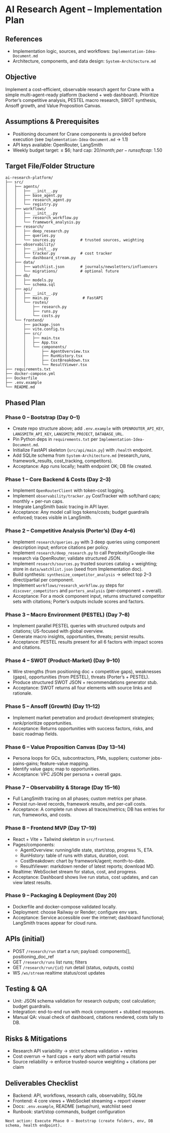 # AI Research Agent – Implementation Plan

## References
- Implementation logic, sources, and workflows: `Implementation-Idea-Document.md`
- Architecture, components, and data design: `System-Architecture.md`

## Objective
Implement a cost-efficient, observable research agent for Crane with a simple multi-agent-ready platform (backend + web dashboard). Prioritize Porter’s competitive analysis, PESTEL macro research, SWOT synthesis, Ansoff growth, and Value Proposition Canvas.

## Assumptions & Prerequisites
- Positioning document for Crane components is provided before execution (see `Implementation-Idea-Document.md` → 1.1)
- API keys available: OpenRouter, LangSmith
- Weekly budget target: ≤ $6; hard cap: $20/month; per-run soft cap: ~$1.50

## Target File/Folder Structure
```text
ai-research-platform/
├── src/
│   ├── agents/
│   │   ├── __init__.py
│   │   ├── base_agent.py
│   │   ├── research_agent.py
│   │   └── registry.py
│   ├── workflows/
│   │   ├── __init__.py
│   │   ├── research_workflow.py
│   │   └── framework_analysis.py
│   ├── research/
│   │   ├── deep_research.py
│   │   ├── queries.py
│   │   └── sources.py           # trusted sources, weighting
│   ├── observability/
│   │   ├── __init__.py
│   │   ├── tracker.py           # cost tracker
│   │   └── dashboard_stream.py
│   ├── data/
│   │   ├── watchlist.json       # journals/newsletters/influencers
│   │   └── migrations/          # optional future
│   ├── db/
│   │   ├── models.py
│   │   └── schema.sql
│   ├── api/
│   │   ├── __init__.py
│   │   ├── main.py               # FastAPI
│   │   └── routes/
│   │       ├── research.py
│   │       ├── runs.py
│   │       └── costs.py
│   └── frontend/
│       ├── package.json
│       ├── vite.config.ts
│       ├── src/
│       │   ├── main.tsx
│       │   ├── App.tsx
│       │   └── components/
│       │       ├── AgentOverview.tsx
│       │       ├── RunHistory.tsx
│       │       ├── CostBreakdown.tsx
│       │       └── ResultViewer.tsx
├── requirements.txt
├── docker-compose.yml
├── Dockerfile
├── .env.example
└── README.md
```

## Phased Plan

### Phase 0 – Bootstrap (Day 0–1)
- Create repo structure above; add `.env.example` with `OPENROUTER_API_KEY`, `LANGSMITH_API_KEY`, `LANGSMITH_PROJECT`, `DATABASE_URL`.
- Pin Python deps in `requirements.txt` per `Implementation-Idea-Document.md`.
- Initialize FastAPI skeleton (`src/api/main.py`) with `/health` endpoint.
- Add SQLite schema from `System-Architecture.md` (research_runs, framework_results, cost_tracking, competitors).
- Acceptance: App runs locally; health endpoint OK; DB file created.

### Phase 1 – Core Backend & Costs (Day 2–3)
- Implement `OpenRouterClient` with token-cost logging.
- Implement `observability/tracker.py` CostTracker with soft/hard caps; monthly + per-run caps.
- Integrate LangSmith basic tracing in API layer.
- Acceptance: Any model call logs tokens/costs; budget guardrails enforced; traces visible in LangSmith.

### Phase 2 – Competitive Analysis (Porter’s) (Day 4–6)
- Implement `research/queries.py` with 3 deep queries using component description input; enforce citations per policy.
- Implement `research/deep_research.py` to call Perplexity/Google-like research via OpenRouter; validate structured JSON.
- Implement `research/sources.py` trusted sources catalog + weighting; store in `data/watchlist.json` (seed from Implementation doc).
- Build synthesis: `synthesize_competitor_analysis` → select top 2–3 direct/partial per component.
- Implement `workflows/research_workflow.py` steps for `discover_competitors` and `porters_analysis` (per-component + overall).
- Acceptance: For a mock component input, returns structured competitor sets with citations; Porter’s outputs include scores and factors.

### Phase 3 – Macro Environment (PESTEL) (Day 7–8)
- Implement parallel PESTEL queries with structured outputs and citations; US-focused with global overview.
- Generate macro insights, opportunities, threats; persist results.
- Acceptance: PESTEL results present for all 6 factors with impact scores and citations.

### Phase 4 – SWOT (Product-Market) (Day 9–10)
- Wire strengths (from positioning doc + competitive gaps), weaknesses (gaps), opportunities (from PESTEL), threats (Porter’s + PESTEL).
- Produce structured SWOT JSON + recommendations generator stub.
- Acceptance: SWOT returns all four elements with source links and rationale.

### Phase 5 – Ansoff (Growth) (Day 11–12)
- Implement market penetration and product development strategies; rank/prioritize opportunities.
- Acceptance: Returns opportunities with success factors, risks, and basic roadmap fields.

### Phase 6 – Value Proposition Canvas (Day 13–14)
- Persona loops for GCs, subcontractors, PMs, suppliers; customer jobs-pains-gains; feature-value mapping.
- Identify value gaps; map to opportunities.
- Acceptance: VPC JSON per persona + overall gaps.

### Phase 7 – Observability & Storage (Day 15–16)
- Full LangSmith tracing on all phases; custom metrics per phase.
- Persist run-level records, framework results, and per-call costs.
- Acceptance: A complete run shows all traces/metrics; DB has entries for run, frameworks, and costs.

### Phase 8 – Frontend MVP (Day 17–19)
- React + Vite + Tailwind skeleton in `src/frontend`.
- Pages/components:
  - AgentOverview: running/idle state, start/stop, progress %, ETA.
  - RunHistory: table of runs with status, duration, cost.
  - CostBreakdown: chart by framework/agent; month-to-date.
  - ResultViewer: markdown render of latest reports; download MD.
- Realtime: WebSocket stream for status, cost, and progress.
- Acceptance: Dashboard shows live run status, cost updates, and can view latest results.

### Phase 9 – Packaging & Deployment (Day 20)
- Dockerfile and docker-compose validated locally.
- Deployment: choose Railway or Render; configure env vars.
- Acceptance: Service accessible over the internet; dashboard functional; LangSmith traces appear for cloud runs.

## APIs (initial)
- POST `/research/run` start a run; payload: components[], positioning_doc_ref
- GET `/research/runs` list runs; filters
- GET `/research/run/{id}` run detail (status, outputs, costs)
- WS `/ws/stream` realtime status/cost updates

## Testing & QA
- Unit: JSON schema validation for research outputs; cost calculation; budget guardrails.
- Integration: end-to-end run with mock component + stubbed responses.
- Manual QA: visual check of dashboard, citations rendered, costs tally to DB.

## Risks & Mitigations
- Research API variability → strict schema validation + retries
- Cost overrun → hard caps + early abort with partial results
- Source reliability → enforce trusted-source weighting + citations per claim

## Deliverables Checklist
- Backend: API, workflows, research calls, observability, SQLite
- Frontend: 4 core views + WebSocket streaming + report viewer
- Docs: `.env.example`, README (setup/run), watchlist seed
- Runbook: start/stop commands, budget configuration

```text
Next action: Execute Phase 0 – Bootstrap (create folders, env, DB schema, health endpoint).
```